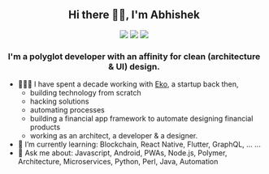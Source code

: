 <h2 align="center">Hi there 👋🏼, I'm Abhishek</h2>

<p align="center">
  <a href="https://www.linkedin.com/in/abhiweb" target="_blank"><img src="https://img.shields.io/badge/LinkedIn-abhiweb-2867B2"/></a>
  <a href="https://twitter.com/abhiweb" target="_blank"><img src="https://img.shields.io/badge/Twitter-@abhiweb-1DA1F2"/></a>
  <a href="https://abhi.page" target="_blank"><img src="https://img.shields.io/badge/🌐-abhi.page-blueviolet"/></a>
</p>

<h3 align="center">I'm a polyglot developer with an affinity for clean (architecture & UI) design.</h3>


- 👨🏼‍💻 I have spent a decade working with [Eko](https://eko.in), a startup back then,
  - building technology from scratch
  - hacking solutions
  - automating processes
  - building a financial app framework to automate designing financial products
  - working as an architect, a developer & a designer.
- 🌱 I’m currently learning: Blockchain, React Native, Flutter, GraphQL, ... ...
- 💬 Ask me about: Javascript, Android, PWAs, Node.js, Polymer, Architecture, Microservices, Python, Perl, Java, Automation


<!--
**manustays/manustays** is a ✨ _special_ ✨ repository because its `README.md` (this file) appears on your GitHub profile.

Here are some ideas to get you started:

- 🔭 I’m currently working on ...
- 🌱 I’m currently learning ...
- 👯 I’m looking to collaborate on ...
- 🤔 I’m looking for help with ...
- 💬 Ask me about ...
- 📫 How to reach me: ...
- 😄 Pronouns: ...
- ⚡ Fun fact: ...
-->
